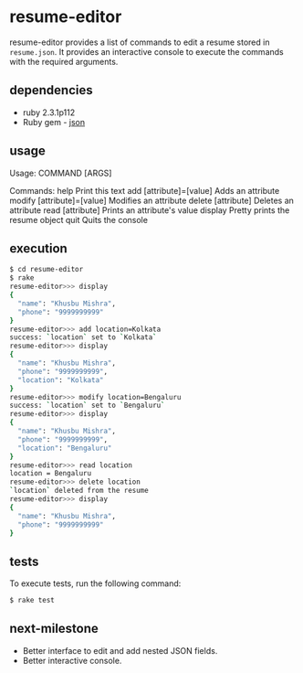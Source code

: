# resume-editor

resume-editor provides a list of commands to edit a resume stored in `resume.json`. It provides an interactive console to execute the commands with the required arguments.

## dependencies

- ruby 2.3.1p112
- Ruby gem - [json](https://rubygems.org/gems/json/versions/1.8.3)

## usage

Usage: COMMAND [ARGS]

Commands:
  help                                    Print this text
  add [attribute]=[value]                 Adds an attribute
  modify [attribute]=[value]              Modifies an attribute
  delete [attribute]                      Deletes an attribute
  read [attribute]                        Prints an attribute's value
  display                                 Pretty prints the resume object
  quit                                    Quits the console

## execution

```sh
$ cd resume-editor
$ rake
resume-editor>>> display
{
  "name": "Khusbu Mishra",
  "phone": "9999999999"
}
resume-editor>>> add location=Kolkata
success: `location` set to `Kolkata`
resume-editor>>> display
{
  "name": "Khusbu Mishra",
  "phone": "9999999999",
  "location": "Kolkata"
}
resume-editor>>> modify location=Bengaluru
success: `location` set to `Bengaluru`
resume-editor>>> display
{
  "name": "Khusbu Mishra",
  "phone": "9999999999",
  "location": "Bengaluru"
}
resume-editor>>> read location
location = Bengaluru
resume-editor>>> delete location
`location` deleted from the resume
resume-editor>>> display
{
  "name": "Khusbu Mishra",
  "phone": "9999999999"
}
```

## tests

To execute tests, run the following command:

```sh
$ rake test
```

## next-milestone
- Better interface to edit and add nested JSON fields.
- Better interactive console.
